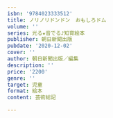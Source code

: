 ```yaml
---
isbn: '9784023333512'
title: ノリノリドンドン　おもしろドム
volume: ''
series: 光る★音でる♪知育絵本
publisher: 朝日新聞出版
pubdate: '2020-12-02'
cover: ''
author: 朝日新聞出版／編集
description: ''
price: '2200'
genre: ''
target: 児童
format: 絵本
content: 芸術総記

---
```

